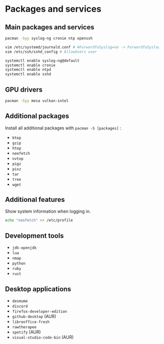 # Packages and services

## Main packages and services

```sh
pacman -Syy syslog-ng cronie ntp openssh

vim /etc/systemd/journald.conf # #ForwardToSyslog=no -> ForwardToSyslog=yes
vim /etc/ssh/sshd_config # AllowUsers user

systemctl enable syslog-ng@default
systemctl enable cronie
systemctl enable ntpd
systemctl enable sshd
```

## GPU drivers

```sh
pacman -Syy mesa vulkan-intel
```

## Additional packages

Install all additional packages with `pacman -S [packages]` :

- `btop`
- `gzip`
- `htop`
- `neofetch`
- `nvtop`
- `pigz`
- `pixz`
- `tar`
- `tree`
- `wget`

## Additional features

Show system information when logging in.

```sh
echo "neofetch" >> /etc/profile
```

## Development tools

- `jdk-openjdk`
- `lua`
- `nmap`
- `python`
- `ruby`
- `rust`

## Desktop applications

- `desmume`
- `discord`
- `firefox-developer-edition`
- `github-desktop` (AUR)
- `libreoffice-fresh`
- `rawtherapee`
- `spotify` (AUR)
- `visual-studio-code-bin` (AUR)
